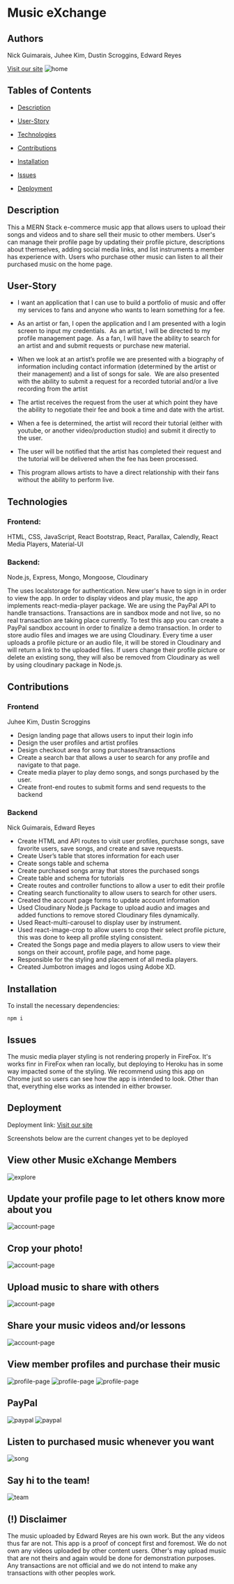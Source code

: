 # Music eXchange 

## Authors
Nick Guimarais, Juhee Kim, Dustin Scroggins, Edward Reyes

[Visit our site](https://musicexchangev2.herokuapp.com/)
![home](./client/src/assets/screenshots/home.png)

## Tables of Contents
* [Description](#description)
* [User-Story](#user-story)

* [Technologies](#technologies)

* [Contributions](#contributions)

* [Installation](#installation)

* [Issues](#issues)

* [Deployment](#Deployment)

## Description
This a MERN Stack e-commerce music app that allows users to upload their songs and videos and to share sell their music to other members. User's can manage their profile page by updating their profile picture, descriptions about themselves, adding social media links, and list instruments a member has experience with. Users who purchase other music can listen to all their purchased music on the home page. 

## User-Story
* I want an application that I can use to build a portfolio of music and offer my services to fans and anyone who wants to learn something for a fee. 

* As an artist or fan, I open the application and I am presented with a login screen to input my credentials.  As an artist, I will be directed to my profile management page.  As a fan, I will have the ability to search for an artist and and submit requests or purchase new material.

* When we look at an artist’s profile we are presented with a biography of information including contact information (determined by the artist or their management) and a list of songs for sale.  We are also presented with the ability to submit a request for a recorded tutorial and/or a live recording from the artist

* The artist receives the request from the user at which point they have the ability to negotiate their fee and book a time and date with the artist. 

* When a fee is determined, the artist will record their tutorial (either with youtube, or another video/production studio) and submit it directly to the user.

* The user will be notified that the artist has completed their request and the tutorial will be delivered when the fee has been processed.

* This program allows artists to have a direct relationship with their fans without the ability to perform live. 

## Technologies

### Frontend:
HTML, CSS, JavaScript, React Bootstrap, React, Parallax, Calendly, React Media Players, Material-UI

### Backend:
Node.js, Express, Mongo, Mongoose, Cloudinary

The uses localstorage for authentication. New user's have to sign in in order to view the app. In order to display videos and play music, the app implements react-media-player package. We are using the PayPal API to handle transactions. Transactions are in sandbox mode and not live, so no real transaction are taking place currently. To test this app you can create a PayPal sandbox account in order to finalize a demo transaction. In order to store audio files and images we are using Cloudinary. Every time a user uploads a profile picture or an audio file, it will be stored in Cloudinary and will return a link to the uploaded files. If users change their profile picture or delete an existing song, they will also be removed from Cloudinary as well by using cloudinary package in Node.js.

## Contributions

### Frontend
Juhee Kim, Dustin Scroggins
* Design landing page that allows users to input their login info
* Design the user profiles and artist profiles
* Design checkout area for song purchases/transactions
* Create a search bar that allows a user to search for any profile and navigate to that page. 
* Create media player to play demo songs, and songs purchased by the user. 
* Create front-end routes to submit forms and send requests to the backend

### Backend
Nick Guimarais, Edward Reyes

* Create HTML and API routes to visit user profiles, purchase songs, save favorite users, save songs, and create and save requests.
* Create User’s table that stores information for each user
* Create songs table and schema
* Create purchased songs array that stores the purchased songs
* Create table and schema for tutorials
* Create routes and controller functions to allow a user to edit their profile
* Creating search functionality to allow users to search for other users.
* Created the account page forms to update account information
* Used Cloudinary Node.js Package to upload audio and images and added functions to remove stored Cloudinary files dynamically.
* Used React-multi-carousel to display user by instrument.
* Used react-image-crop to allow users to crop their select profile picture, this was done to keep all profile styling consistent.
* Created the Songs page and media players to allow users to view their songs on their account, profile page, and home page. 
* Responsible for the styling and placement of all media players.
* Created Jumbotron images and logos using Adobe XD.

## Installation

To install the necessary dependencies:

```
npm i
```

## Issues
The music media player styling is not rendering properly in FireFox. It's works finr in FireFox when ran locally, but deploying to Heroku has in some way impacted some of the styling. We recommend using this app on Chrome just so users can see how the app is intended to look. Other than that, everything else works as intended in either browser.

## Deployment
Deployment link:
[Visit our site](https://musicexchangev2.herokuapp.com/)

Screenshots below are the current changes yet to be deployed

## View other Music eXchange Members
![explore](./client/src/assets/screenshots/explore.png)
## Update your profile page to let others know more about you
![account-page](./client/src/assets/screenshots/account.png)
## Crop your photo!
![account-page](./client/src/assets/screenshots/account-5.png)
## Upload music to share with others
![account-page](./client/src/assets/screenshots/account-4.png)
## Share your music videos and/or lessons 
![account-page](./client/src/assets/screenshots/account-3.png)
## View member profiles and purchase their music
![profile-page](./client/src/assets/screenshots/profile-page.png)
![profile-page](./client/src/assets/screenshots/profile-2.png)
![profile-page](./client/src/assets/screenshots/profile-3.png)
## PayPal
![paypal](./client/src/assets/screenshots/paypal.png)
![paypal](./client/src/assets/screenshots/paypal-2.png)
## Listen to purchased music whenever you want
![song](./client/src/assets/screenshots/songs.png)
## Say hi to the team!
![team](./client/src/assets/screenshots/team.png)

## (!) Disclaimer
The music uploaded by Edward Reyes are his own work. But the any videos thus far are not. This app is a proof of concept first and foremost. We do not own any videos uploaded by other content users. Other's may upload music that are not theirs and again would be done for demonstration purposes. Any transactions are not official and we do not intend to make any transactions with other peoples work.

